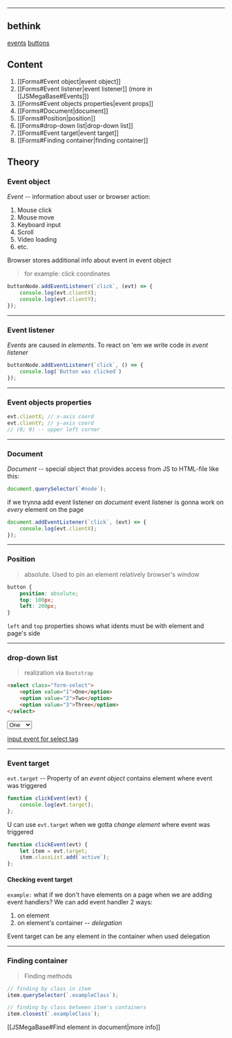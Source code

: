 ****
## bethink
[events](JSMegaBase#Events)
[buttons](JSMegaBase#Buttons)

## Content
1. [[Forms#Event object|event object]]
2. [[Forms#Event listener|event listener]] (more in [[JSMegaBase#Events]])
3. [[Forms#Event objects properties|event props]]
4. [[Forms#Document|document]]
5. [[Forms#Position|position]]
7. [[Forms#drop-down list|drop-down list]]
8. [[Forms#Event target|event target]]
9. [[Forms#Finding container|finding container]]
## Theory

### Event object

_Event_ -- information about user or browser action:
1. Mouse click
2. Mouse move
3. Keyboard input
4. Scroll 
5. Video loading 
6. etc.

Browser stores additional info about event in event object 
> for example: click coordinates
```js
buttonNode.addEventListener(`click`, (evt) => {
	console.log(evt.clientX);
	console.log(evt.clientY);
});
```


****
### Event listener

*Events* are caused in *elements*.
To react on 'em we write code in *event listener*
```js
buttonNode.addEventListener(`click`, () => {
	console.log(`Button was clicked`)
});
```


****
### Event objects properties

```js
evt.clientX; // x-axis coord
evt.clientY; // y-axis coord
// (0; 0) -- upper left corner
```


****
### Document

*Document* -- special object that provides access from JS to HTML-file like this: 
```js
document.querySelector(`#node`);
```

if we trynna add event listener on *document* event listener is gonna work on _every_ element on the page 
```js
document.addEventListener(`click`, (evt) => {
	console.log(evt.clientX);
});
```


****
### Position 

> absolute. Used to pin an element relatively browser's window
```css
button {
	position: absolute;
	top: 100px;
	left: 200px;
}
```
`left` and `top` properties shows what idents must be with element and page's side


****
### drop-down list

> realization via `Bootstrap`
```html
<select class="form-select">
	<option value="1">One</option>
	<option value="2">Two</option>
	<option value="3">Three</option>
</select>
```
<select class="form-select">
	<option value="1">One</option>
	<option value="2">Two</option>
	<option value="3">Three</option>
</select>

[input event for select tag](JSMegaBase#input+select)


****
### Event target

`evt.target` -- Property of an _event object_ contains element where event was triggered
```js
function clickEvent(evt) {
	console.log(evt.target);
};
```

U can use `evt.target` when we gotta _change element_ where event was triggered
```js
function clickEvent(evt) {
	let item = evt.target;
	item.classList.add(`active`);
};
```

#### Checking event target

`example:` what if we don't have elements on a page when we are adding event handlers? 
We can add event handler 2 ways:
1. on element
2. on element's container -- _delegation_

Event target can be any element in the container when used delegation


****
### Finding container

> Finding methods
```js
// finding by class in item
item.querySelector(`.exampleClass`);

// finding by class between item's containers 
item.closest(`.exampleClass`);
```

[[JSMegaBase#Find element in document|more info]]

